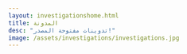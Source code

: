 ```yaml
---
layout: investigationshome.html
title: المدونة
desc: "تدوينات مفتوحة المصدر!"
image: /assets/investigations/investigations.jpg
--- 
```

